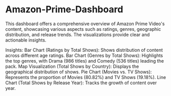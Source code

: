 # Amazon-Prime-Dashboard
This dashboard offers a comprehensive overview of Amazon Prime Video's content, showcasing various aspects such as ratings, genres, geographic distribution, and release trends. The visualizations provide clear and actionable insights.

Insights:
 Bar Chart (Ratings by Total Shows): Shows distribution of content across different age ratings.
 Bar Chart (Genres by Total Shows): Highlights the top genres, with Drama (986 titles) and Comedy (536 titles) leading the pack.
 Map Visualization (Total Shows by Country): Displays the geographical distribution of shows.
 Pie Chart (Movies vs. TV Shows): Represents the proportion of Movies (80.82%) and TV Shows (19.18%).
 Line Chart (Total Shows by Release Year): Tracks the growth of content over year.
